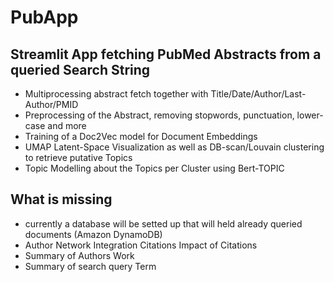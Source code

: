 # PubApp

## Streamlit App fetching PubMed Abstracts from a queried Search String

* Multiprocessing abstract fetch together with Title/Date/Author/Last-Author/PMID
* Preprocessing of the Abstract, removing stopwords, punctuation, lower-case and more
* Training of a Doc2Vec model for Document Embeddings
* UMAP Latent-Space Visualization as well as DB-scan/Louvain clustering to retrieve putative Topics
* Topic Modelling about the Topics per Cluster using Bert-TOPIC


## What is missing
 
* currently a database will be setted up that will held already queried documents (Amazon DynamoDB)
* Author Network Integration Citations Impact of Citations
* Summary of Authors Work
* Summary of search query Term



